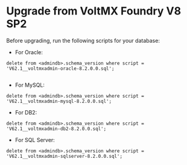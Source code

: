                            

Upgrade from VoltMX Foundry V8 SP2
========================================


Before upgrading, run the following scripts for your database:
    
*   For Oracle:
```
delete from <admindb>.schema_version where script = 'V62.1__voltmxadmin-oracle-8.2.0.0.sql';
        
```
*   For MySQL:
```
delete from <admindb>.schema_version where script = 'V62.1__voltmxadmin-mysql-8.2.0.0.sql';
```
*   For DB2:
```
delete from <admindb>.schema_version where script = 'V62.1__voltmxadmin-db2-8.2.0.0.sql';
```
*   For SQL Server:
```
delete from <admindb>.schema_version where script = 'V62.1__voltmxadmin-sqlserver-8.2.0.0.sql';
```

